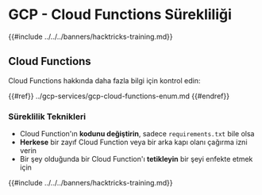 # GCP - Cloud Functions Sürekliliği

{{#include ../../../banners/hacktricks-training.md}}

## Cloud Functions

Cloud Functions hakkında daha fazla bilgi için kontrol edin:

{{#ref}}
../gcp-services/gcp-cloud-functions-enum.md
{{#endref}}

### Süreklilik Teknikleri

- Cloud Function'ın **kodunu değiştirin**, sadece `requirements.txt` bile olsa
- **Herkese** bir zayıf Cloud Function veya bir arka kapı olanı çağırma izni verin
- Bir şey olduğunda bir Cloud Function'ı **tetikleyin** bir şeyi enfekte etmek için

{{#include ../../../banners/hacktricks-training.md}}
